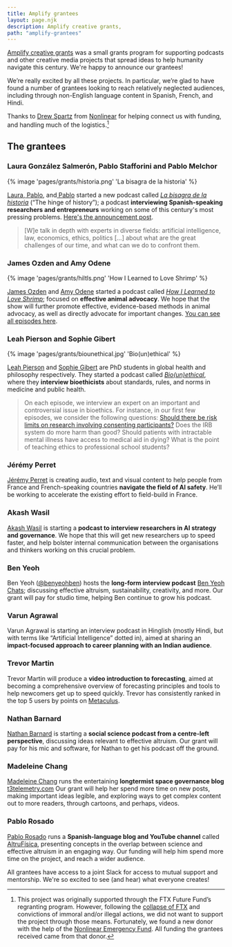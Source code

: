 ```yaml
---
title: Amplify grantees
layout: page.njk
description: Amplify creative grants,
path: "amplify-grantees"
---
```


<div class="episode-image_variable max-200">

<!-- ![Share image](../images/grants/megaphone.png) -->

</div>

[Amplify creative grants](https://hearthisidea.com/grants/) was a small grants program for supporting podcasts and other creative media projects that spread ideas to help humanity navigate this century. We're happy to announce our grantees!

We’re really excited by all these projects. In particular, we’re glad to have found a number of grantees looking to reach relatively neglected audiences, including through non-English language content in Spanish, French, and Hindi.

Thanks to [Drew Spartz](https://forum.effectivealtruism.org/users/meta) from [Nonlinear](https://www.nonlinear.org/) for helping connect us with funding, and handling much of the logistics.[^1]

[^1]: This project was originally supported through the FTX Future Fund’s regranting program. However, following the [collapse of FTX](https://80000hours.org/2022/11/regarding-the-collapse-of-ftx/) and convictions of immoral and/or illegal actions, we did not want to support the project through those means. Fortunately, we found a new donor with the help of the [Nonlinear Emergency Fund](https://www.lesswrong.com/posts/SkoxdYCAozBPfcJrP/announcing-nonlinear-emergency-funding). All funding the grantees received came from that donor.

## The grantees

### Laura González Salmerón, Pablo Stafforini and Pablo Melchor

{% image 'pages/grants/historia.png' 'La bisagra de la historia' %}

[Laura](https://www.linkedin.com/in/laura-gonz%C3%A1lez-salmer%C3%B3n/),[ Pablo](https://www.stafforini.com/), and[ Pablo](https://www.linkedin.com/in/pmelchor/) started a new podcast called [*La bisagra de la historia*](https://labisagradelahistoria.org/) (“The hinge of history”); a podcast **interviewing Spanish-speaking researchers and entrepreneurs** working on some of this century's most pressing problems. [Here's the announcement post](https://forum.effectivealtruism.org/posts/en5NZ3jcxhriKjsnv/announcing-la-bisagra-de-la-historia-a-spanish-speaking).

> [W]e talk in depth with experts in diverse fields: artificial intelligence, law, economics, ethics, politics […] about what are the great challenges of our time, and what can we do to confront them.

### James Ozden and Amy Odene

{% image 'pages/grants/hiltls.png' 'How I Learned to Love Shrimp' %}

[James Ozden](https://jamesozden.com/) and [Amy Odene](https://www.linkedin.com/in/amy-odene-29901414b/) started a podcast called [*How I Learned to Love Shrimp*](https://www.howilearnedtoloveshrimp.com/); focused on **effective animal advocacy**. We hope that the show will further promote effective, evidence-based methods in animal advocacy, as well as directly advocate for important changes. [You can see all episodes here](https://www.biounethical.com/episodes).

### Leah Pierson and Sophie Gibert

{% image 'pages/grants/biounethical.jpg' 'Bio(un)ethical' %}

[Leah Pierson](https://www.leahpierson.com/) and [Sophie Gibert](https://www.sophiegibert.com/) are PhD students in global health and philosophy respectively. They started a podcast called *[Bio(un)ethical](https://www.biounethical.com)*, where they **interview bioethicists** about standards, rules, and norms in medicine and public health.

> On each episode, we interview an expert on an important and controversial issue in bioethics. For instance, in our first few episodes, we consider the following questions: [Should there be risk limits on research involving consenting participants?](https://www.biounethical.com/episodes/episode/78a7228c/1-robert-steel-can-research-be-too-risky) Does the IRB system do more harm than good? Should patients with intractable mental illness have access to medical aid in dying? What is the point of teaching ethics to professional school students?

### Jérémy Perret

[Jérémy Perret](http://www.jrmyp.net/) is creating audio, text and visual content to help people from France and French-speaking countries **navigate the field of AI safety**. He’ll be working to accelerate the existing effort to field-build in France.

### Akash Wasil

[Akash Wasil](https://www.linkedin.com/in/akash-wasil-74bb50120/) is starting a **podcast to interview researchers in AI strategy and governance**. We hope that this will get new researchers up to speed faster, and help bolster internal communication between the organisations and thinkers working on this crucial problem.

### Ben Yeoh

Ben Yeoh ([@benyeohben](https://twitter.com/benyeohben?ref_src=twsrc^google|twcamp^serp|twgr^author)) hosts the **long-form interview podcast** [Ben Yeoh Chats](https://www.youtube.com/c/BenYeohChats); discussing effective altruism, sustainability, creativity, and more. Our grant will pay for studio time, helping Ben continue to grow his podcast.

### Varun Agrawal

Varun Agrawal is starting an interview podcast in Hinglish (mostly Hindi, but with terms like “Artificial Intelligence” dotted in), aimed at sharing an **impact-focused approach to career planning with an Indian audience**.

### Trevor Martin

Trevor Martin will produce a **video introduction to forecasting**, aimed at becoming a comprehensive overview of forecasting principles and tools to help newcomers get up to speed quickly. Trevor has consistently ranked in the top 5 users by points on [Metaculus](https://www.metaculus.com/).

### Nathan Barnard

[Nathan Barnard](https://www.linkedin.com/in/nathan-barnard-1208981aa/) is starting a **social science podcast from a centre-left perspective**, discussing ideas relevant to effective altruism. Our grant will pay for his mic and software, for Nathan to get his podcast off the ground. 

### Madeleine Chang

[Madeleine Chang](https://madchang.com/) runs the entertaining **longtermist space governance blog** [t3telemetry.com](http://t3telemetry.com) Our grant will help her spend more time on new posts, making important ideas legible, and exploring ways to get complex content out to more readers, through cartoons, and perhaps, videos.

### Pablo Rosado

[Pablo Rosado](https://pablorosado.com/sobre-mi/) runs a **Spanish-language blog and YouTube channel** called[ AltruFísica](https://pablorosado.com/altrufisica/), presenting concepts in the overlap between science and effective altruism in an engaging way. Our funding will help him spend more time on the project, and reach a wider audience. 

All grantees have access to a joint Slack for access to mutual support and mentorship. We're so excited to see (and hear) what everyone creates!

